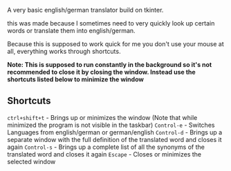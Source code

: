 A very basic english/german translator build on tkinter.

this was made because I sometimes need to very quickly look up certain words or translate them into english/german. 

Because this is supposed to work quick for me you don't use your mouse at all, everything works through shortcuts.

**Note: This is supposed to run constantly in the background so it's not recommended to close it by closing the window. Instead use the shortcuts listed below to minimize the window**

## Shortcuts

`ctrl+shift+t` - Brings up or minimizes the window (Note that while minimized the program is not visible in the taskbar)
`Control-e` - Switches Languages from english/german or german/english 
`Control-d` - Brings up a separate window with the full definition of the translated word and closes it again
`Control-s` - Brings up a complete list of all the synonyms of the translated word and closes it again
`Escape` - Closes or minimizes the selected window
